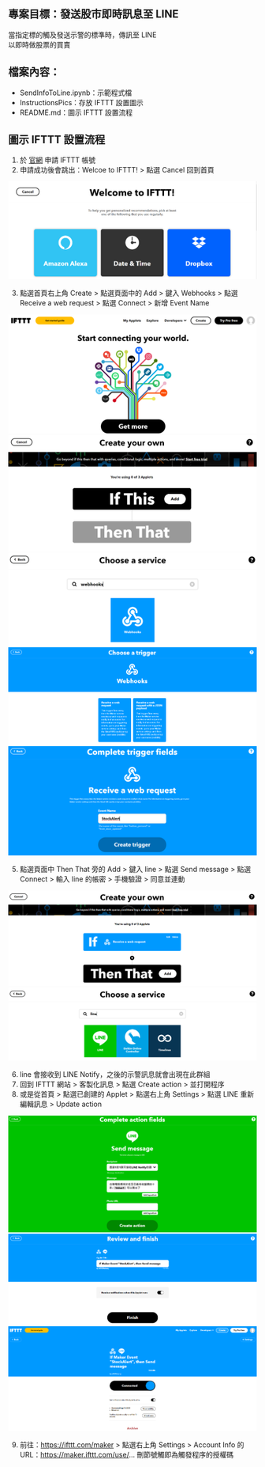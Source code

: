 ## 專案目標：發送股市即時訊息至 LINE
當指定標的觸及發送示警的標準時，傳訊至 LINE  
以即時做股票的買賣

## 檔案內容：
* SendInfoToLine.ipynb：示範程式檔
* InstructionsPics：存放 IFTTT 設置圖示
* README.md：圖示 IFTTT 設置流程

## 圖示 IFTTT 設置流程
1. 於 [官網](https://ifttt.com/user/new?user%5Bemail%5D=&wp_=1) 申請 IFTTT 帳號
2. 申請成功後會跳出：Welcoe to IFTTT! > 點選 Cancel 回到首頁
  
![](https://github.com/yuning-lin/SideProjects/blob/main/IFTTT/InstructionsPics/IFTTT_welcome.PNG)
   
3. 點選首頁右上角 Create > 點選頁面中的 Add > 鍵入 Webhooks > 點選 Receive a web request > 點選 Connect > 新增 Event Name
  
![](https://github.com/yuning-lin/SideProjects/blob/main/IFTTT/InstructionsPics/IFTTT_create.PNG)
![](https://github.com/yuning-lin/SideProjects/blob/main/IFTTT/InstructionsPics/IFTTT_add_applet.PNG)
![](https://github.com/yuning-lin/SideProjects/blob/main/IFTTT/InstructionsPics/IFTTT_webhooks.PNG)
![](https://github.com/yuning-lin/SideProjects/blob/main/IFTTT/InstructionsPics/IFTTT_receive_web_request.PNG)
![](https://github.com/yuning-lin/SideProjects/blob/main/IFTTT/InstructionsPics/IFTTT_create_event_name.PNG)
   
5. 點選頁面中 Then That 旁的 Add > 鍵入 line > 點選 Send message > 點選 Connect > 輸入 line 的帳密 > 手機驗證 > 同意並連動
  
![](https://github.com/yuning-lin/SideProjects/blob/main/IFTTT/InstructionsPics/IFTTT_then_that.PNG)
![](https://github.com/yuning-lin/SideProjects/blob/main/IFTTT/InstructionsPics/IFTTT_add_line.PNG)
  
6. line 會接收到 LINE Notify，之後的示警訊息就會出現在此群組
7. 回到 IFTTT 網站 > 客製化訊息 > 點選 Create action > 並打開程序
8. 或是從首頁 > 點選已創建的 Applet > 點選右上角 Settings > 點選 LINE 重新編輯訊息 > Update action
  
![](https://github.com/yuning-lin/SideProjects/blob/main/IFTTT/InstructionsPics/IFTTT_line_message.PNG)
![](https://github.com/yuning-lin/SideProjects/blob/main/IFTTT/InstructionsPics/IFTTT_finish.PNG)
![](https://github.com/yuning-lin/SideProjects/blob/main/IFTTT/InstructionsPics/IFTTT_checknow.PNG)
  
9. 前往：https://ifttt.com/maker > 點選右上角 Settings > Account Info 的 URL：https://maker.ifttt.com/use/... 刪節號觸即為觸發程序的授權碼
